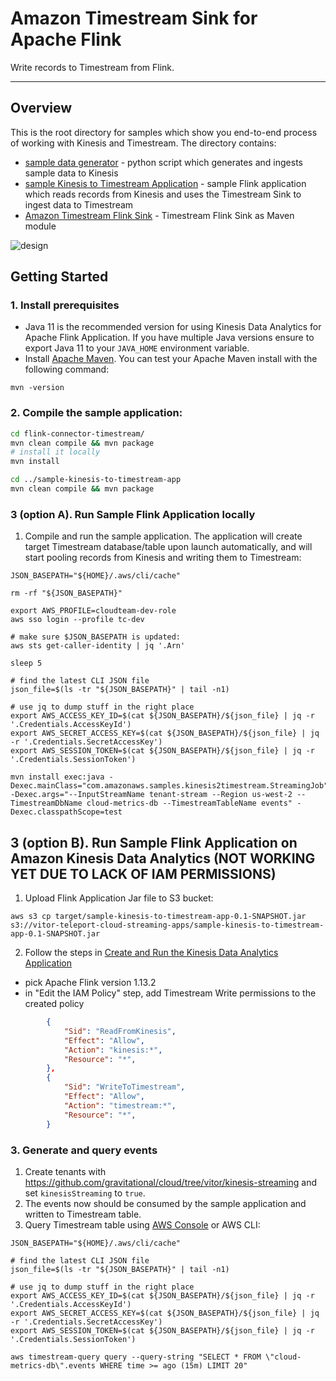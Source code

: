 <!-- This sample application is part of the Timestream prerelease documentation. The prerelease documentation is confidential and is provided under the terms of your nondisclosure agreement with Amazon Web Services (AWS) or other agreement governing your receipt of AWS confidential information. -->

# Amazon Timestream Sink for Apache Flink

Write records to Timestream from Flink.

----
## Overview

This is the root directory for samples which show you end-to-end process of working with Kinesis and Timestream.
The directory contains:
 - [sample data generator](/integrations/flink_connector/sample-data-generator) - python script which generates and ingests sample data to Kinesis
 - [sample Kinesis to Timestream Application](/integrations/flink_connector/sample-kinesis-to-timestream-app) - sample Flink application which reads records from Kinesis and uses the Timestream Sink to ingest data to Timestream
 - [Amazon Timestream Flink Sink](/integrations/flink_connector/flink-connector-timestream) - Timestream Flink Sink as Maven module


![design](images/root-diagram.png)

## Getting Started

### 1. Install prerequisites

 - Java 11 is the recommended version for using Kinesis Data Analytics for Apache Flink Application. If you have multiple Java versions ensure to export Java 11 to your `JAVA_HOME` environment variable.
 - Install [Apache Maven](https://maven.apache.org/install.html). You can test your Apache Maven install with the following command:
```
mvn -version
```

### 2. Compile the sample application:

```bash
cd flink-connector-timestream/
mvn clean compile && mvn package
# install it locally
mvn install

cd ../sample-kinesis-to-timestream-app
mvn clean compile && mvn package
```

### 3 (option A). Run Sample Flink Application locally
1. Compile and run the sample application. The application will create target Timestream database/table upon launch automatically, and will start pooling records from Kinesis and writing them to Timestream:
```
JSON_BASEPATH="${HOME}/.aws/cli/cache"

rm -rf "${JSON_BASEPATH}"

export AWS_PROFILE=cloudteam-dev-role
aws sso login --profile tc-dev

# make sure $JSON_BASEPATH is updated:
aws sts get-caller-identity | jq '.Arn'

sleep 5

# find the latest CLI JSON file
json_file=$(ls -tr "${JSON_BASEPATH}" | tail -n1)

# use jq to dump stuff in the right place
export AWS_ACCESS_KEY_ID=$(cat ${JSON_BASEPATH}/${json_file} | jq -r '.Credentials.AccessKeyId')
export AWS_SECRET_ACCESS_KEY=$(cat ${JSON_BASEPATH}/${json_file} | jq -r '.Credentials.SecretAccessKey')
export AWS_SESSION_TOKEN=$(cat ${JSON_BASEPATH}/${json_file} | jq -r '.Credentials.SessionToken')

mvn install exec:java -Dexec.mainClass="com.amazonaws.samples.kinesis2timestream.StreamingJob" -Dexec.args="--InputStreamName tenant-stream --Region us-west-2 --TimestreamDbName cloud-metrics-db --TimestreamTableName events" -Dexec.classpathScope=test
```

## 3 (option B). Run Sample Flink Application on Amazon Kinesis Data Analytics (NOT WORKING YET DUE TO LACK OF IAM PERMISSIONS)
1. Upload Flink Application Jar file to S3 bucket: 
```shell
aws s3 cp target/sample-kinesis-to-timestream-app-0.1-SNAPSHOT.jar s3://vitor-teleport-cloud-streaming-apps/sample-kinesis-to-timestream-app-0.1-SNAPSHOT.jar
```
2. Follow the steps in [Create and Run the Kinesis Data Analytics Application](https://docs.aws.amazon.com/kinesisanalytics/latest/java/get-started-exercise.html#get-started-exercise-7)
 - pick Apache Flink version 1.13.2
 - in "Edit the IAM Policy" step, add Timestream Write permissions to the created policy
```json
        {
            "Sid": "ReadFromKinesis",
            "Effect": "Allow",
            "Action": "kinesis:*",
            "Resource": "*",
        },
        {
            "Sid": "WriteToTimestream",
            "Effect": "Allow",
            "Action": "timestream:*",
            "Resource": "*",
        }
```

### 3. Generate and query events

1. Create tenants with https://github.com/gravitational/cloud/tree/vitor/kinesis-streaming and set `kinesisStreaming` to `true`.
2. The events now should be consumed by the sample application and written to Timestream table.
3. Query Timestream table using [AWS Console](https://docs.aws.amazon.com/timestream/latest/developerguide/console_timestream.html#console_timestream.queries.using-console) or AWS CLI:
```
JSON_BASEPATH="${HOME}/.aws/cli/cache"

# find the latest CLI JSON file
json_file=$(ls -tr "${JSON_BASEPATH}" | tail -n1)

# use jq to dump stuff in the right place
export AWS_ACCESS_KEY_ID=$(cat ${JSON_BASEPATH}/${json_file} | jq -r '.Credentials.AccessKeyId')
export AWS_SECRET_ACCESS_KEY=$(cat ${JSON_BASEPATH}/${json_file} | jq -r '.Credentials.SecretAccessKey')
export AWS_SESSION_TOKEN=$(cat ${JSON_BASEPATH}/${json_file} | jq -r '.Credentials.SessionToken')

aws timestream-query query --query-string "SELECT * FROM \"cloud-metrics-db\".events WHERE time >= ago (15m) LIMIT 20"
```